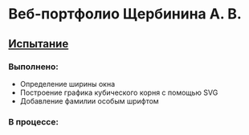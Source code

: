 # Веб-портфолио Щербинина А. В.

## [Испытание](http://kodaktor.ru/g/____d8f98)

### Выполнено:
+ Определение ширины окна 
+ Построение графика кубического корня с помощью SVG 
+ Добавление фамилии особым шрифтом

### В процессе:
